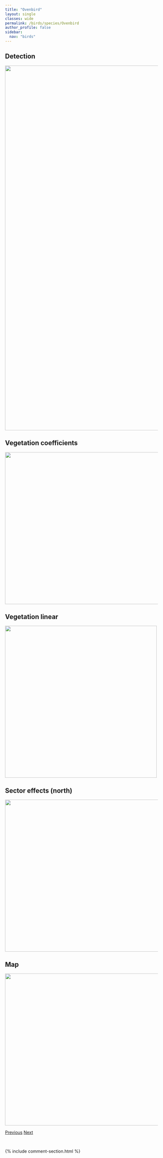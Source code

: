 ```yaml
---
title: "Ovenbird"
layout: single
classes: wide
permalink: /birds/species/Ovenbird
author_profile: false
sidebar:
  nav: "birds"
---
```


<h2>Detection</h2>

<a href="https://drive.google.com/uc?export=view&id=1qVTFMAuEkJ1r82sBmi_G21BJ5iFvTYeH">
<img src="https://drive.google.com/uc?export=view&id=1qVTFMAuEkJ1r82sBmi_G21BJ5iFvTYeH" height = "1200" width = "800">
</a>

<h2>Vegetation coefficients</h2>

<a href="https://drive.google.com/uc?export=view&id=1fG3iio41785iwqVNcaBuFKeVknAENmkY">
<img src="https://drive.google.com/uc?export=view&id=1fG3iio41785iwqVNcaBuFKeVknAENmkY" height = "500" width = "1000">
</a>

<h2>Vegetation linear</h2>

<a href="https://drive.google.com/uc?export=view&id=1u391YwSq8VdxcYlGuUFpphxH-e6pJojo">
<img src="https://drive.google.com/uc?export=view&id=1u391YwSq8VdxcYlGuUFpphxH-e6pJojo" height = "500" width = "500">
</a>

<h2>Sector effects (north)</h2>

<a href="https://drive.google.com/uc?export=view&id=1kGnXEHGuj8IapaGX4Zmc_c7lQxUxrFJT">
<img src="https://drive.google.com/uc?export=view&id=1kGnXEHGuj8IapaGX4Zmc_c7lQxUxrFJT" height = "500" width = "1000">
</a>

<h2>Map</h2>

<a href="https://drive.google.com/uc?export=view&id=1DPqdu-31fQyuETlT0x75RI8iwdlirBw4">
<img src="https://drive.google.com/uc?export=view&id=1DPqdu-31fQyuETlT0x75RI8iwdlirBw4" height = "500" width = "1500">
</a>

<a href="/DevelopmentWebsite/birds/species/Osprey" class="pagination--pager" title="Osprey">Previous</a> <a href="/DevelopmentWebsite/birds/species/PalmWarbler" class="pagination--pager" title="Palm Warbler">Next</a>

<p>&nbsp;</p>

{% include comment-section.html %}
